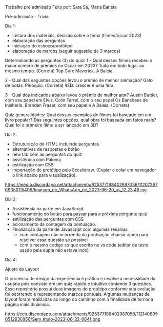 Trabalho pré admissão
Feito por: Sara Sá, Maria Batista

Pré-admissão - Trivia

Dia 1:

- Leitura dos materiais, decisão sobre o tema (filmes/oscar 2023)
- elaboração das perguntas
- iniciação do esboço/protótipo
- elaboração de marcos (seguir sugestão de 3 marcos)

Determinando as perguntas (3) do quiz:
1 - Qual desses filmes recebeu o maior número de prêmios no Oscar em 2023?
Tudo em todo lugar ao mesmo tempo. (Correta)
Top Gun: Maverick.
A Baleia.

2 - Qual das seguintes opções levou o prêmio de melhor animação?
Gato de botas.
Pinóquio. (Correta)
RED: crescer é uma fera.

3 - Qual dos indicados abaixo levou o prêmio de melhor ator?
Austin Buttler, com seu papel em Elvis.
Colin Farrel, com o seu papel Os Banshees de Inisherin.
Brendan Fraser, com seu papel e A Baleia. (Correta)

Quiz generalidades:
Qual desses exemplos de filmes foi baseado em um livro popular?
Das seguintes opções, qual obra foi baseada em fatos reais?
Qual foi o primeiro filme a ser lançado em 3D?

Dia 2:

- Estruturação do HTML incluindo perguntas
- alternativas de respostas e botão
- new tab com as perguntas do quiz
- assistência com Paloma
- estilização com CSS
- importação do protótipo pelo Excalidraw. (Copiar e colar em navegador o link abaixo para visualização).

https://media.discordapp.net/attachments/925377188402987058/1120739769350115499/Imagem_do_WhatsApp_de_2023-06-20_as_12.23.49.jpg

Dia 3:

- Assistência na parte em JavaScript
- funcionamento do botão para passar para a próxima pergunta quiz
- estilização das perguntas com CSS
- acionamento da contagem da pontuação.
- Finalização da parte de Javascript com algumas resalvas
  - com contagem não ocorrendo da pontuação chamar ajuda para resolver essa questão se possivel
  - com o mesmo codigo só que escrito no vs code (editor de texto usado pela dupla não estava indo)

Dia 4:

Ajuste do Layout

O processo de design da experiência é prático e resolve a necessidade da usuária pois consiste em um quiz rápido e intuitivo contendo 3 questões. Esse repositório possui duas imagens do protótipo conforme sua evolução foi ocorrendo e representando marcos pontuais. Algumas mudanças de layout foram realizadas ao longo do caminho com a finalidade de tornar a página mais dinâmica.

https://cdn.discordapp.com/attachments/925377188402987058/1121408950512930856/Sem_titulo-2023-06-22-0841.png
